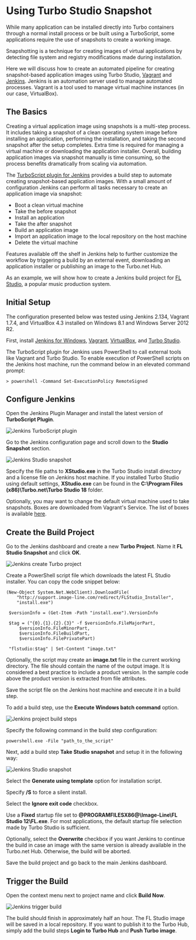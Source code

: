 # Using Turbo Studio Snapshot

While many application can be installed directly into Turbo containers through a normal install process or be built using a TurboScript, some applications require the use of snapshots to create a working image.

Snapshotting is a technique for creating images of virtual applications by detecting file system and registry modifications made during installation.

Here we will discuss how to create an automated pipeline for creating snapshot-based application images using Turbo Studio, [Vagrant](https://www.vagrantup.com/) and [Jenkins](https://jenkins.io/). Jenkins is an automation server used to manage automated processes. Vagrant is a tool used to manage virtual machine instances (in our case, VirtualBox).

## The Basics

Creating a virtual application image using snapshots is a multi-step process. It includes taking a snapshot of a clean operating system image before installing an application, performing the installation, and taking the second snapshot after the setup completes. Extra time is required for managing a virtual machine or downloading the application installer. Overall, building application images via snapshot manually is time consuming, so the process benefits dramatically from scaling via automation.

The [TurboScript plugin for Jenkins](https://wiki.jenkins-ci.org/display/JENKINS/TurboScript+Plugin) provides a build step to automate creating snapshot-based application images. With a small amount of configuration Jenkins can perform all tasks necessary to create an application image via snapshot:

- Boot a clean virtual machine
- Take the before snapshot
- Install an application
- Take the after snapshot
- Build an application image
- Import an application image to the local repository on the host machine
- Delete the virtual machine

Features available off the shelf in Jenkins help to further customize the workflow by triggering a build by an external event, downloading an application installer or publishing an image to the Turbo.net Hub.

As an example, we will show how to create a Jenkins build project for [FL Studio](https://www.image-line.com/flstudio/), a popular music production system.

## Initial Setup

The configuration presented below was tested using Jenkins 2.134, Vagrant 1.7.4, and VirtualBox 4.3 installed on Windows 8.1 and Windows Server 2012 R2.

First, install [Jenkins for Windows](https://jenkins.io/download/), [Vagrant](https://www.vagrantup.com/downloads), [VirtualBox](https://www.virtualbox.org/wiki/Downloads), and [Turbo Studio](https://turbo.net/download).

The TurboScript plugin for Jenkins uses PowerShell to call external tools like Vagrant and Turbo Studio. To enable execution of PowerShell scripts on the Jenkins host machine, run the command below in an elevated command prompt:

```
> powershell -Command Set-ExecutionPolicy RemoteSigned
```

## Configure Jenkins

Open the Jenkins Plugin Manager and install the latest version of **TurboScript Plugin**.

![Jenkins TurboScript plugin](/images/snapshot1.png)

Go to the Jenkins configuration page and scroll down to the **Studio Snapshot** section.

![Jenkins Studio snapshot](/images/snapshot2.png)

Specify the file paths to **XStudio.exe** in the Turbo Studio install directory and a license file on Jenkins host machine. If you installed Turbo Studio using default settings, **XStudio.exe** can be found in the **C:\Program Files (x86)\Turbo.net\Turbo Studio 18** folder.

Optionally, you may want to change the default virtual machine used to take snapshots. Boxes are downloaded from Vagrant's Service. The list of boxes is available [here](https://app.vagrantup.com/boxes/search).

## Create the Build Project

Go to the Jenkins dashboard and create a new **Turbo Project**. Name it **FL Studio Snapshot** and click **OK**.

![Jenkins create Turbo project](/images/snapshot3.png)

Create a PowerShell script file which downloads the latest FL Studio installer. You can copy the code snippet below:

```
(New-Object System.Net.WebClient).DownloadFile(
    "http://support.image-line.com/redirect/FLStudio_Installer",
    "install.exe")

 $versionInfo = (Get-Item -Path "install.exe").VersionInfo

 $tag = ("{0}.{1}.{2}.{3}" -f $versionInfo.FileMajorPart,
     $versionInfo.FileMinorPart,
     $versionInfo.FileBuildPart,
     $versionInfo.FilePrivatePart)

 "flstudio:$tag" | Set-Content "image.txt"
```

Optionally, the script may create an **image.txt** file in the current working directory. The file should contain the name of the output image. It is considered a best practice to include a product version. In the sample code above the product version is extracted from file attributes.

Save the script file on the Jenkins host machine and execute it in a build step.

To add a build step, use the **Execute Windows batch command** option.

![Jenkins project build steps](/images/snapshot4.png)

Specify the following command in the build step configuration:

```
powershell.exe -File "path_to_the_script"
```

Next, add a build step **Take Studio snapshot** and setup it in the following way:

![Jenkins Studio snapshot](/images/snapshot5.png)

Select the **Generate using template** option for installation script.

Specify **/S** to force a silent install.

Select the **Ignore exit code** checkbox.

Use a **Fixed** startup file set to **@PROGRAMFILESX86@\Image-Line\FL Studio 12\FL.exe**. For most applications, the default startup file selection made by Turbo Studio is sufficient.

Optionally, select the **Overwrite** checkbox if you want Jenkins to continue the build in case an image with the same version is already available in the Turbo.net Hub. Otherwise, the build will be aborted.

Save the build project and go back to the main Jenkins dashboard.

## Trigger the Build

Open the context menu next to project name and click **Build Now**.

![Jenkins trigger build](/images/snapshot6.png)

The build should finish in approximately half an hour. The FL Studio image will be saved in a local repository. If you want to publish it to the Turbo Hub, simply add the build steps **Login to Turbo Hub** and **Push Turbo image**.
